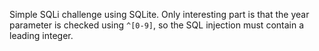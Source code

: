 Simple SQLi challenge using SQLite. Only interesting part is that the year parameter is checked using `^[0-9]`, so the SQL injection must contain a leading integer.